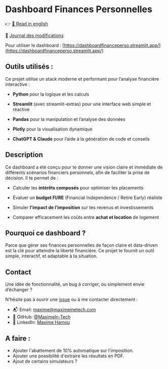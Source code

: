 # Dashboard Finances Personnelles

👉 [🏴󠁧󠁢󠁥󠁮󠁧󠁿 Read in english](./README.en.md)

📄 [Journal des modifications](./CHANGELOG.fr.md)

Pour utiliser le dashboard : [https://dashboardfinanceperso.streamlit.app/](https://dashboardfinanceperso.streamlit.app/)

## Outils utilisés :

Ce projet utilise un stack moderne et performant pour l’analyse financière interactive :

- **Python** pour la logique et les calculs

- **Streamlit** (avec streamlit-extras) pour une interface web simple et réactive

- **Pandas** pour la manipulation et l’analyse des données

- **Plotly** pour la visualisation dynamique

- **ChatGPT & Claude** pour l’aide à la génération de code et conseils

## Description

Ce dashboard a été conçu pour te donner une vision claire et immédiate de différents scénarios financiers personnels, afin de faciliter la prise de décision. Il te permet de :

- Calculer les **intérêts composés** pour optimiser tes placements

- Évaluer un **budget FI/RE** (Financial Independence / Retire Early) réaliste

- Simuler **l’impact de l’imposition** sur tes revenus et investissements

- Comparer efficacement les coûts entre **achat et location** de logement

## Pourquoi ce dashboard ?

Parce que gérer ses finances personnelles de façon claire et data-driven est la clé pour atteindre la liberté financière. Ce projet te fournit un outil simple, interactif, et adaptable à ta situation.

## Contact

Une idée de fonctionnalité, un bug à corriger, ou simplement envie d’échanger ?

N'hésite pas à ouvrir une [issue](https://github.com/MaximeIn-Tech/dashboardfinanceperso/issues)
ou à me contacter directement :

- 📬 Email: [maxime@maximeinetech.com](mailto:maxime@maximeinetech.com)
- 🐙 GitHub: [@MaximeIn-Tech](https://github.com/MaximeIn-Tech)
- 🧠 LinkedIn: [Maxime Hamou](https://www.linkedin.com/in/maximehamou/)

## A faire :

- Ajouter l'abattement de 10% automatique sur l'imposition.
- Ajouter une possibilité d'extraire les résultats en PDF.
- Ajout de certains simulateurs ?
